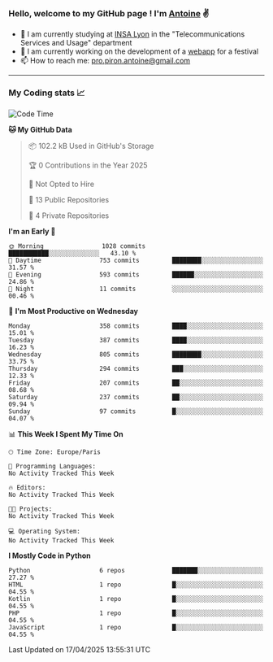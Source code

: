 ### Hello, welcome to my GitHub page ! I'm [Antoine](https://github.com/AntoinePiron) ✌️

- 🌱 I am currently studying at [INSA Lyon](https://www.insa-lyon.fr) in the "Telecommunications Services and Usage" department
- 🔭 I am currently working on the development of a [webapp](https://github.com/24HeuresINSA/Overbookd) for a festival
- 📫 How to reach me: [pro.piron.antoine@gmail.com](mailto:pro.piron.antoine@gmail.com)

---

### My Coding stats 📈
<!--START_SECTION:waka-->
![Code Time](http://img.shields.io/badge/Code%20Time-214%20hrs%209%20mins-blue)

**🐱 My GitHub Data** 

> 📦 102.2 kB Used in GitHub's Storage 
 > 
> 🏆 0 Contributions in the Year 2025
 > 
> 🚫 Not Opted to Hire
 > 
> 📜 13 Public Repositories 
 > 
> 🔑 4 Private Repositories 
 > 
**I'm an Early 🐤** 

```text
🌞 Morning                1028 commits        ███████████░░░░░░░░░░░░░░   43.10 % 
🌆 Daytime                753 commits         ████████░░░░░░░░░░░░░░░░░   31.57 % 
🌃 Evening                593 commits         ██████░░░░░░░░░░░░░░░░░░░   24.86 % 
🌙 Night                  11 commits          ░░░░░░░░░░░░░░░░░░░░░░░░░   00.46 % 
```
📅 **I'm Most Productive on Wednesday** 

```text
Monday                   358 commits         ████░░░░░░░░░░░░░░░░░░░░░   15.01 % 
Tuesday                  387 commits         ████░░░░░░░░░░░░░░░░░░░░░   16.23 % 
Wednesday                805 commits         ████████░░░░░░░░░░░░░░░░░   33.75 % 
Thursday                 294 commits         ███░░░░░░░░░░░░░░░░░░░░░░   12.33 % 
Friday                   207 commits         ██░░░░░░░░░░░░░░░░░░░░░░░   08.68 % 
Saturday                 237 commits         ██░░░░░░░░░░░░░░░░░░░░░░░   09.94 % 
Sunday                   97 commits          █░░░░░░░░░░░░░░░░░░░░░░░░   04.07 % 
```


📊 **This Week I Spent My Time On** 

```text
🕑︎ Time Zone: Europe/Paris

💬 Programming Languages: 
No Activity Tracked This Week

🔥 Editors: 
No Activity Tracked This Week

🐱‍💻 Projects: 
No Activity Tracked This Week

💻 Operating System: 
No Activity Tracked This Week
```

**I Mostly Code in Python** 

```text
Python                   6 repos             ███████░░░░░░░░░░░░░░░░░░   27.27 % 
HTML                     1 repo              █░░░░░░░░░░░░░░░░░░░░░░░░   04.55 % 
Kotlin                   1 repo              █░░░░░░░░░░░░░░░░░░░░░░░░   04.55 % 
PHP                      1 repo              █░░░░░░░░░░░░░░░░░░░░░░░░   04.55 % 
JavaScript               1 repo              █░░░░░░░░░░░░░░░░░░░░░░░░   04.55 % 
```




 Last Updated on 17/04/2025 13:55:31 UTC
<!--END_SECTION:waka-->
